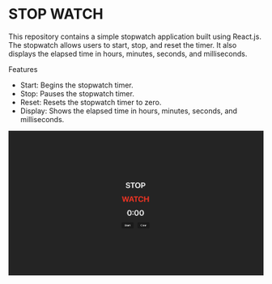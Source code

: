 # STOP WATCH

This repository contains a simple stopwatch application built using React.js. The stopwatch allows users to start, stop, and reset the timer. It also displays the elapsed time in hours, minutes, seconds, and milliseconds.

Features
* Start: Begins the stopwatch timer.
* Stop: Pauses the stopwatch timer.
* Reset: Resets the stopwatch timer to zero.
* Display: Shows the elapsed time in hours, minutes, seconds, and milliseconds.

![ScreenShot](./src/assets/Screenshot1.png)